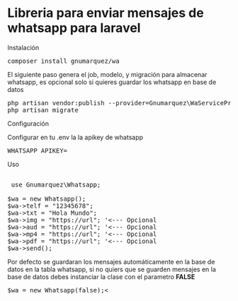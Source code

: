 # Libreria para enviar mensajes de whatsapp para laravel

Instalación
<pre>
composer install gnumarquez/wa
</pre>
El siguiente paso genera el job, modelo, y migración para almacenar whatsapp, es opcional solo si quieres guardar los whatsapp en base de datos
<pre>
php artisan vendor:publish --provider=Gnumarquez\WaServiceProvider
php artisan migrate
</pre>

Configuración

Configurar en tu .env la la apikey de whatsapp
<pre>
WHATSAPP_APIKEY=
</pre>
Uso

<pre>

 use Gnumarquez\Whatsapp;

$wa = new Whatsapp();    
$wa->telf = "12345678";
$wa->txt = "Hola Mundo";
$wa->img = "https://url"; '<--- Opcional
$wa->aud = "https://url"; '<--- Opcional
$wa->mp4 = "https://url"; '<--- Opcional
$wa->pdf = "https://url"; '<--- Opcional
$wa->send();
</pre>
    
Por defecto se guardaran los mensajes automáticamente en la base de datos en la tabla whatsapp, si no quiers que se guarden mensajes en la base de datos debes instanciar la clase con el parametro <b>FALSE</b>
<pre>
$wa = new Whatsapp(false);<
</pre>